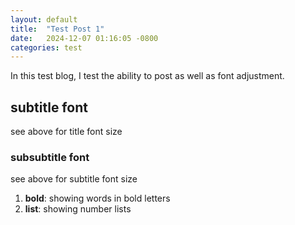 ```yaml
---
layout: default
title:  "Test Post 1"
date:   2024-12-07 01:16:05 -0800
categories: test
---
```

In this test blog, I test the ability to post as well as font adjustment.

## subtitle font

see above for title font size

### subsubtitle font

see above for subtitle font size

1. **bold**: showing words in bold letters
2. **list**: showing number lists